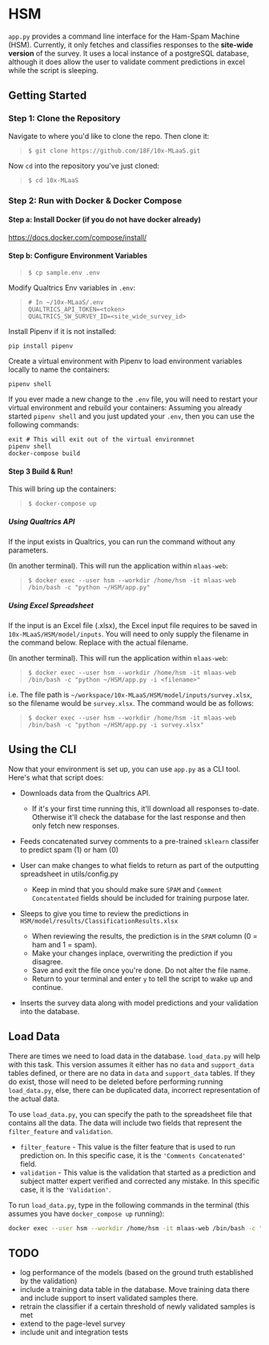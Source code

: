 # HSM
`app.py` provides a command line interface for the Ham-Spam Machine (HSM). Currently, it only fetches and classifies responses to the **site-wide version** of the survey. It uses a local instance of a postgreSQL database, although it does allow the user to validate comment predictions in excel while the script is sleeping.

## Getting Started

### Step 1: Clone the Repository
Navigate to where you'd like to clone the repo. Then clone it:
>`$ git clone https://github.com/18F/10x-MLaaS.git`

Now `cd` into the repository you've just cloned:
>`$ cd 10x-MLaaS`


### Step 2: Run with Docker & Docker Compose

#### Step a: Install Docker (if you do not have docker already)

https://docs.docker.com/compose/install/

#### Step b: Configure Environment Variables

>```
>$ cp sample.env .env
>```

Modify Qualtrics Env variables in `.env`:

>```
># In ~/10x-MLaaS/.env
>QUALTRICS_API_TOKEN=<token>
>QUALTRICS_SW_SURVEY_ID=<site_wide_survey_id>
>```

Install Pipenv if it is not installed:
```
pip install pipenv
```

Create a virtual environment with Pipenv to load environment variables locally to name the containers:
```
pipenv shell
```

If you ever made a new change to the `.env` file, you will need to restart your virtual environment and rebuild your containers:
Assuming you already started `pipenv shell` and you just updated your `.env`, then you can use the following commands:
```
exit # This will exit out of the virtual environmnet
pipenv shell
docker-compose build
```

#### Step 3 Build & Run!  

This will bring up the containers:
>```
>$ docker-compose up
>```

##### Using Qualtrics API
If the input exists in Qualtrics, you can run the command without any parameters.

(In another terminal).  This will run the application within `mlaas-web`:
>```
>$ docker exec --user hsm --workdir /home/hsm -it mlaas-web /bin/bash -c "python ~/HSM/app.py"
>```

##### Using Excel Spreadsheet
If the input is an Excel file (.xlsx), the Excel input file requires to be saved in `10x-MLaaS/HSM/model/inputs`.
You will need to only supply the filename in the command below. Replace <filename> with the actual filename.

(In another terminal).  This will run the application within `mlaas-web`:
>```
>$ docker exec --user hsm --workdir /home/hsm -it mlaas-web /bin/bash -c "python ~/HSM/app.py -i <filename>"
>```

i.e. The file path is `~/workspace/10x-MLaaS/HSM/model/inputs/survey.xlsx`, so the filename would be `survey.xlsx`.
The command would be as follows:
>```
>$ docker exec --user hsm --workdir /home/hsm -it mlaas-web /bin/bash -c "python ~/HSM/app.py -i survey.xlsx"
>```

## Using the CLI
Now that your environment is set up, you can use `app.py` as a CLI tool. Here's what that script does:
 - Downloads data from the Qualtrics API. 
    - If it's your first time running this, it'll download all responses to-date. Otherwise it'll check the database for the last response and then only fetch new responses.
 - Feeds concatenated survey comments to a pre-trained `sklearn` classifer to predict spam (1) or ham (0)
 - User can make changes to what fields to return as part of the outputting spreadsheet in utils/config.py
   - Keep in mind that you should make sure `SPAM` and `Comment Concatentated` fields should be included for training purpose later.
 - Sleeps to give you time to review the predictions in  `HSM/model/results/ClassificationResults.xlsx`
    - When reviewing the results, the prediction is in the `SPAM` column (0 = ham and 1 = spam). 
    - Make your changes inplace, overwriting the prediction if you disagree.
    - Save and exit the file once you're done. Do not alter the file name.
    - Return to your terminal and enter `y` to tell the script to wake up and continue.

 - Inserts the survey data along with model predictions and your validation into the database.

 
## Load Data
There are times we need to load data in the database.  `load_data.py` will help with this task.  This version assumes it either has no `data` and `support_data` tables defined, or there are no data in `data` and `support_data` tables.  If they do exist, those will need to be deleted before performing running `load_data.py`, else, there can be duplicated data, incorrect representation of the actual data.

To use `load_data.py`, you can specify the path to the spreadsheet file that contains all the data.  The data will include two fields that represent the `filter_feature` and `validation`.
- `filter_feature` - This value is the filter feature that is used to run prediction on.  In this specific case, it is the `'Comments Concatenated'` field.
- `validation` - This value is the validation that started as a prediction and subject matter expert verified and corrected any mistake.  In this specific case, it is the `'Validation'`.

To run `load_data.py`, type in the following commands in the terminal (this assumes you have `docker_compose up` running):
```bash
docker exec --user hsm --workdir /home/hsm -it mlaas-web /bin/bash -c "cd HSM;python load_data.py <file>"
```


## TODO
 - log performance of the models (based on the ground truth established by the validation)
 - include a training data table in the database. Move training data there and include support to insert validated samples there.
 - retrain the classifier if a certain threshold of newly validated samples is met
 - extend to the page-level survey
 - include unit and integration tests
